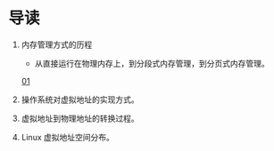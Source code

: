 # 导读

1. 内存管理方式的历程
    - 从直接运行在物理内存上，到分段式内存管理，到分页式内存管理。

    [01](./01.md)

2. 操作系统对虚拟地址的实现方式。

3. 虚拟地址到物理地址的转换过程。

4. Linux 虚拟地址空间分布。